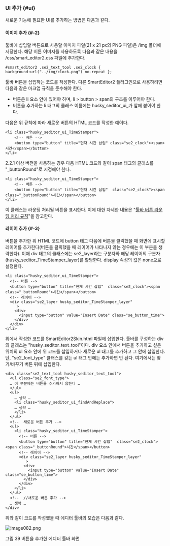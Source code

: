 ### UI 추가 {#ui}

새로운 기능에 필요한 UI를 추가하는 방법은 다음과 같다.

#### 이미지 추가 {#-2}

툴바에 삽입할 버튼으로 사용할 이미지 파일(21 x 21 px의 PNG 파일)은 /img 폴더에 저장한다. 해당 버튼 이미지를 사용하도록 다음과 같은 내용을 /css/smart_editor2.css 파일에 추가한다.
```
#smart_editor2 .se2_text_tool .se2_clock { background:url("../img/clock.png") no-repeat };
```

툴바 버튼을 삽입하는 코드를 작성한다. 다른 SmartEditor2 플러그인으로 사용하려면 다음과 같은 마크업 규칙을 준수해야 한다.

*   버튼은 li 요소 안에 있어야 하며, li &gt; button &gt; span의 구조를 이루어야 한다.
*   버튼을 추가하는 li 태그의 클래스 이름에는 husky_seditor_ui_가 앞에 붙어야 한다.

다음은 위 규칙에 따라 새로운 버튼의 HTML 코드를 작성한 예이다.
```
<li class="husky_seditor_ui_TimeStamper">
    <!-- 버튼 -->
    <button type="button" title="현재 시간 삽입" class="se2_clock"><span>시간</span></button>
</li>
```

2.2.1 이상 버전을 사용하는 경우 다음 HTML 코드와 같이 span 태그의 클래스를 &quot;_buttonRound&quot;로 지정해야 한다.
```
<li class="husky_seditor_ui_TimeStamper">
    <!-- 버튼 -->
    <button type="button" title="현재 시간 삽입"  class="se2_clock"><span class="_buttonRound">시간</span></button>
</li>
```

이 클래스는 라운딩 처리될 버튼을 표시한다. 이에 대한 자세한 내용은 &quot;[툴바 버튼 라운딩 처리 규칙](../buttons.md#-1)&quot;을 참고한다.

#### 레이어 추가 {#-3}

버튼을 추가한 위 HTML 코드에 button 태그 다음에 버튼을 클릭했을 때 화면에 표시할 레이어를 추가한다(버튼을 클릭했을 때 레이어가 나타나지 않는 경우에는 이 부분을 생략한다). 이때 div 태그의 클래스에는 se2_layer라는 구분자와 해당 레이어의 구분자(husky_seditor_TimeStamper_layer)를 할당한다. display 속성의 값은 none으로 설정한다.
```
<li class="husky_seditor_ui_TimeStamper">
  <!-- 버튼 -->
  <button type="button" title="현재 시간 삽입"  class="se2_clock"><span class="_buttonRound">시간</span></button>
  <!-- 레이어 -->
  <div class="se2_layer husky_seditor_TimeStamper_layer"
     >
    <div>
      <input type="button" value="Insert Date" class="se_button_time">
    </div>
  </div>
</li>
```

위에서 작성한 코드를 SmartEditor2Skin.html 파일에 삽입한다. 툴바를 구성하는 div의 클래스는 &quot;husky_seditor_text_tool&quot;이다. div 요소 안에서 버튼을 추가하고 싶은 위치의 ul 요소 안에 위 코드를 삽입하거나 새로운 ul 태그를 추가하고 그 안에 삽입한다. 단, &quot;se2_font_type&quot; 클래스를 갖는 ul 태그 안에는 추가하면 안 된다. 여기에서는 찾기/바꾸기 버튼 뒤에 삽입한다.
```
<div class="se2_text_tool husky_seditor_text_tool">
  <ul class="se2_font_type">
  … 이 부분에는 버튼을 추가하지 않는다 …
  </ul>
  <ul>
    … 생략 …
    <li class="husky_seditor_ui_findAndReplace">
    … 생략 …
    </li>
  </ul>
  <!--  새로운 버튼 추가 -->
  <ul>
    <li class="husky_seditor_ui_TimeStamper">
      <!-- 버튼 -->
      <button type="button" title="현재 시간 삽입"  class="se2_clock"><span class="_buttonRound">시간</span></button>
      <!-- 레이어 -->
      <div class="se2_layer husky_seditor_TimeStamper_layer"
         >
        <div>
          <input type="button" value="Insert Date" class="se_button_time">
        </div>
      </div>
    </li>
  </ul>
  <!--  //새로운 버튼 추가 -->
  … 생략 …
</div>
```

위와 같이 코드를 작성했을 때 에디터 툴바의 모습은 다음과 같다.

![image082.png](/assets/image082.png)

그림 39 버튼을 추가한 에디터 툴바 화면
